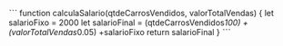 ˋˋˋ
function calculaSalario(qtdeCarrosVendidos, valorTotalVendas) {
let salarioFixo = 2000
let salarioFinal = (qtdeCarrosVendidos*100) + (valorTotalVendas*0.05) +salarioFixo 
return salarioFinal
}
ˋˋˋ